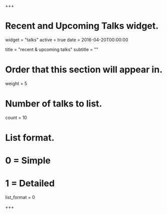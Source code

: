 +++
# Recent and Upcoming Talks widget.
widget = "talks"
active = true
date = 2016-04-20T00:00:00

title = "recent & upcoming talks"
subtitle = ""

# Order that this section will appear in.
weight = 5

# Number of talks to list.
count = 10

# List format.
#   0 = Simple
#   1 = Detailed
list_format = 0

+++

